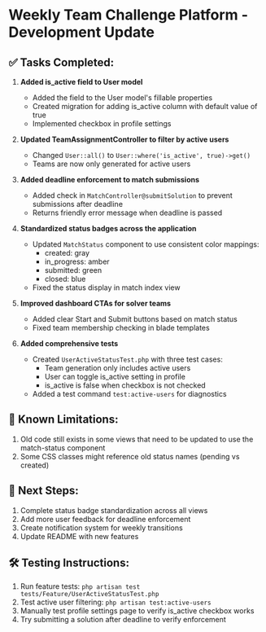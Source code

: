 # Weekly Team Challenge Platform - Development Update

## ✅ Tasks Completed:

1. **Added is_active field to User model**
   - Added the field to the User model's fillable properties
   - Created migration for adding is_active column with default value of true
   - Implemented checkbox in profile settings

2. **Updated TeamAssignmentController to filter by active users**
   - Changed `User::all()` to `User::where('is_active', true)->get()`
   - Teams are now only generated for active users

3. **Added deadline enforcement to match submissions**
   - Added check in `MatchController@submitSolution` to prevent submissions after deadline
   - Returns friendly error message when deadline is passed

4. **Standardized status badges across the application**
   - Updated `MatchStatus` component to use consistent color mappings:
     - created: gray
     - in_progress: amber
     - submitted: green
     - closed: blue
   - Fixed the status display in match index view

5. **Improved dashboard CTAs for solver teams**
   - Added clear Start and Submit buttons based on match status
   - Fixed team membership checking in blade templates

6. **Added comprehensive tests**
   - Created `UserActiveStatusTest.php` with three test cases:
     - Team generation only includes active users
     - User can toggle is_active setting in profile
     - is_active is false when checkbox is not checked
   - Added a test command `test:active-users` for diagnostics

## 🚫 Known Limitations:

1. Old code still exists in some views that need to be updated to use the match-status component
2. Some CSS classes might reference old status names (pending vs created)

## 📝 Next Steps:

1. Complete status badge standardization across all views
2. Add more user feedback for deadline enforcement
3. Create notification system for weekly transitions
4. Update README with new features

## 🛠️ Testing Instructions:

1. Run feature tests: `php artisan test tests/Feature/UserActiveStatusTest.php`
2. Test active user filtering: `php artisan test:active-users`
3. Manually test profile settings page to verify is_active checkbox works
4. Try submitting a solution after deadline to verify enforcement